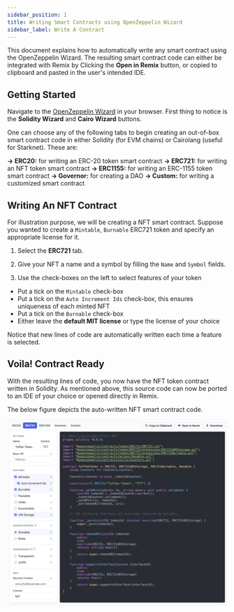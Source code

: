 ```yaml
---
sidebar_position: 1
title: Writing Smart Contracts using OpenZeppelin Wizard
sidebar_label: Write A Contract
---
```


This document explains how to automatically write any smart contract using the OpenZeppelin Wizard. The resulting smart contract code can either be integrated with Remix by Clicking the **Open in Remix** button, or copied to clipboard and pasted in the user's intended IDE.

## Getting Started

Navigate to the [OpenZeppelin Wizard](https://wizard.openzeppelin.com) in your browser. First thing to notice is the **Solidity Wizard** and **Cairo Wizard** buttons.

One can choose any of the following tabs to begin creating an out-of-box smart contract code in either Solidity (for EVM chains) or Cairolang (useful for Starknet). These are:

**&rarr; ERC20:** for writing an ERC-20 token smart contract
**&rarr; ERC721:** for writing an NFT token smart contract
**&rarr; ERC1155:** for writing an ERC-1155 token smart contract
**&rarr; Governor:** for creating a DAO
**&rarr; Custom:** for writing a customized smart contract

## Writing An NFT Contract

For illustration purpose, we will be creating a NFT smart contract. Suppose you wanted to create a `Mintable`, `Burnable` ERC721 token and specify an appropriate license for it.

1. Select the **ERC721** tab.

2. Give your NFT a name and a symbol by filling the `Name` and `Symbol` fields.

3. Use the check-boxes on the left to select features of your token

  - Put a tick on the `Mintable` check-box
  - Put a tick on the `Auto Increment Ids` check-box, this ensures uniqueness of each minted NFT
  - Put a tick on the `Burnable` check-box
  - Either leave the **default MIT license** or type the license of your choice

  Notice that new lines of code are automatically written each time a feature is selected.

## Voila! Contract Ready

With the resulting lines of code, you now have the NFT token contract written in Solidity. As mentioned above, this source code can now be ported to an IDE of your choice or opened directly in Remix.

The below figure depicts the auto-written NFT smart contract code.

![The End-Product NFT Source Code](figures/end-product-nft-code.png)
